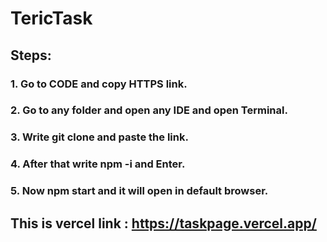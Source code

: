 # TericTask
## Steps:
### 1. Go to CODE and copy HTTPS link.
### 2. Go to any folder and open any IDE and open Terminal.
### 3. Write git clone and paste the link.
### 4. After that write npm -i and Enter.
### 5. Now npm start and it will open in default browser.
##  This is vercel link : https://taskpage.vercel.app/
